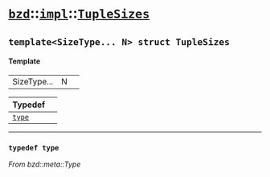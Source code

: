 # [`bzd`](../../../index.md)::[`impl`](../../index.md)::[`TupleSizes`](../index.md)

## `template<SizeType... N> struct TupleSizes`

#### Template
||||
|---:|:---|:---|
|SizeType...|N||

|Typedef||
|:---|:---|
|[`type`](./index.md)||
------
### `typedef type`
*From bzd::meta::Type*


